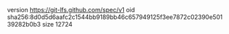 version https://git-lfs.github.com/spec/v1
oid sha256:8d0d5d6aafc2c1544bb9189bb46c657949125f3ee7872c02390e50139282b0b3
size 12724
